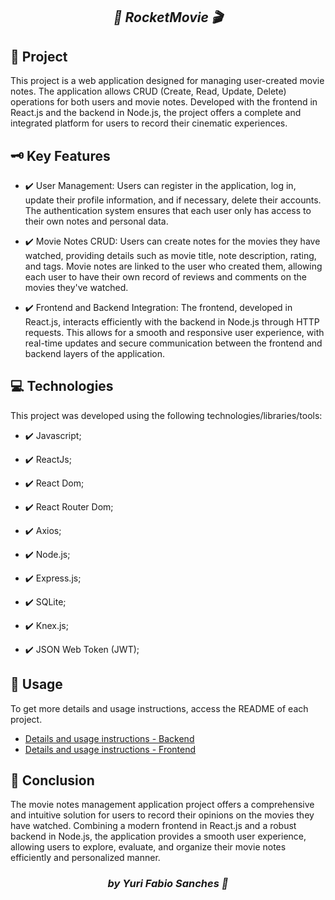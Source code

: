 ## <p align="center"><i>🚀 RocketMovie 🎬</i></p>

<h2 id="project">📁 Project</h2>

This project is a web application designed for managing user-created movie notes. The application allows CRUD (Create, Read, Update, Delete) operations for both users and movie notes. Developed with the frontend in React.js and the backend in Node.js, the project offers a complete and integrated platform for users to record their cinematic experiences.

<h2 id="project">🗝️ Key Features</h2>

- ✔️ User Management: Users can register in the application, log in, update their profile information, and if necessary, delete their accounts. The authentication system ensures that each user only has access to their own notes and personal data.

- ✔️ Movie Notes CRUD: Users can create notes for the movies they have watched, providing details such as movie title, note description, rating, and tags. Movie notes are linked to the user who created them, allowing each user to have their own record of reviews and comments on the movies they've watched.

- ✔️ Frontend and Backend Integration: The frontend, developed in React.js, interacts efficiently with the backend in Node.js through HTTP requests. This allows for a smooth and responsive user experience, with real-time updates and secure communication between the frontend and backend layers of the application.

<h2 id="technologies">💻 Technologies</h2>

This project was developed using the following technologies/libraries/tools:

- ✔️ Javascript;
- ✔️ ReactJs;
- ✔️ React Dom;
- ✔️ React Router Dom;
- ✔️ Axios;

- ✔️ Node.js;
- ✔️ Express.js;
- ✔️ SQLite;
- ✔️ Knex.js;
- ✔️ JSON Web Token (JWT);

<h2 id="usage">🔦 Usage</h2>

To get more details and usage instructions, access the README of each project.

- [Details and usage instructions - Backend](./backend/README.md)
- [Details and usage instructions - Frontend](./frontend/README.md)

<h2 id="usage">🤲 Conclusion</h2>

The movie notes management application project offers a comprehensive and intuitive solution for users to record their opinions on the movies they have watched. Combining a modern frontend in React.js and a robust backend in Node.js, the application provides a smooth user experience, allowing users to explore, evaluate, and organize their movie notes efficiently and personalized manner.

### <p align="center"><i>by Yuri Fabio Sanches 👀</i></p>
